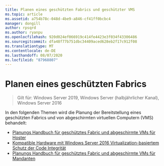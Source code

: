 ```yaml
---
title: Planen eines geschützten Fabrics und geschützter VMS
ms.topic: article
ms.assetid: a754b78c-048d-4be9-a846-cf41ff0bcbc4
manager: dongill
author: rpsqrd
ms.author: ryanpu
ms.openlocfilehash: 920d024ef066919c414fe4423e3f034f43306486
ms.sourcegitcommit: dfa48f77b751dbc34409aced628eb2f17c912f08
ms.translationtype: MT
ms.contentlocale: de-DE
ms.lasthandoff: 08/07/2020
ms.locfileid: "87968807"
---
```

# <a name="planning-a-guarded-fabric"></a>Planen eines geschützten Fabrics

>Gilt für: Windows Server 2019, Windows Server (halbjährlicher Kanal), Windows Server 2016

In den folgenden Themen wird die Planung der Bereitstellung eines geschützten Fabrics und von abgeschirmten virtuellen Computern (VMS) behandelt:

- [Planungs Handbuch für geschütztes Fabric und abgeschirmte VMs für Hoster](guarded-fabric-planning-for-hosters.md)
- [Kompatible Hardware mit Windows Server 2016 Virtualization-basiertem Schutz der Code Integrität](guarded-fabric-compatible-hardware-with-virtualization-based-protection-of-code-integrity.md)
- [Planungs Handbuch für geschütztes Fabric und abgeschirmte VMs für Mandanten](guarded-fabric-shielded-vm-planning-for-tenants.md)

